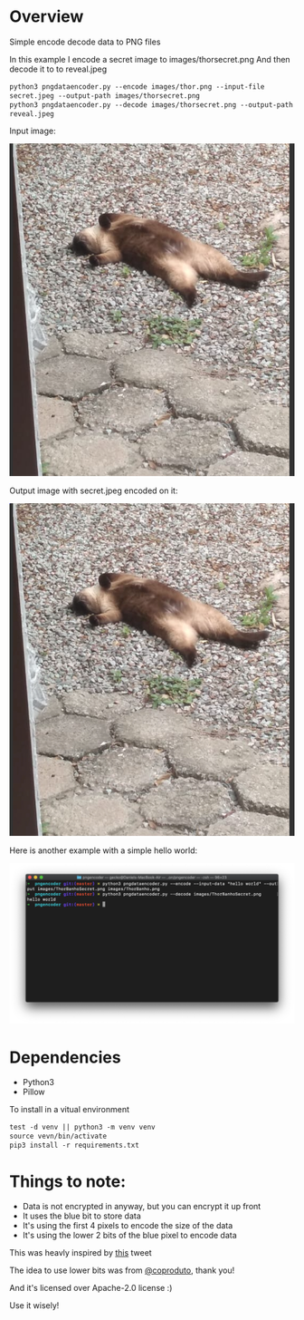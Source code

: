 # Overview

Simple encode decode data to PNG files

In this example I encode a secret image to images/thorsecret.png
And then decode it to to reveal.jpeg

```
python3 pngdataencoder.py --encode images/thor.png --input-file secret.jpeg --output-path images/thorsecret.png
python3 pngdataencoder.py --decode images/thorsecret.png --output-path reveal.jpeg
```

Input image:

![Thor](images/thor.png)

Output image with secret.jpeg encoded on it:

![output](images/thorsecret.png)

Here is another example with a simple hello world:

![hello world](images/screenshot.png)


# Dependencies

* Python3
* Pillow

To install in a vitual environment

```
test -d venv || python3 -m venv venv
source vevn/bin/activate
pip3 install -r requirements.txt
```

# Things to note:

* Data is not encrypted in anyway, but you can encrypt it up front
* It uses the blue bit to store data
* It's using the first 4 pixels to encode the size of the data
* It's using the lower 2 bits of the blue pixel to encode data


This was heavly inspired by [this](https://twitter.com/hardmaru/status/1319965852251254784?s=20) tweet

The idea to use lower bits was from [@coproduto](https://twitter.com/coproduto/status/1320148011834613760?s=20), thank you!

And it's licensed over Apache-2.0 license :)

Use it wisely!
